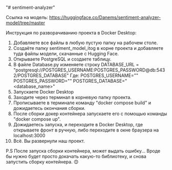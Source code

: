 "# sentiment-analyzer" 

Ссылка на модель: https://huggingface.co/Danems/sentiment-analyzer-model/tree/master

Инструкция по разворачиванию проекта в Docker Desktop:

1. Добавляете все файлы в любую пустую папку на рабочем столе.
2. Создаёте папку sentiment_model_itog в корне проекта и добавляете туда файлы модели, скачанные с Hugging Face.
3. Открываете PostgreSQL и создаете таблицу.
4. В файле Database.py изменяете строку DATABASE_URL = "postgresql://POSTGRES_USERNAME:POSTGRES_PASSWORD@db:5432/POSTGRES_DATABASE" 
Где:
POSTGRES_USERNAME="<username>"
POSTGRES_PASSWORD="<password>"
POSTGRES_DATABASE="<database_name>"
5. Запускаете Docker Desktop
6. Заходите через терминал в корневую папку проекта.
7. Прописываете в терминале команду "docker compose build" и дожидаетесь окончания сборки.
8. После сборки докер контейнера запускаете его с помощью команды "docker compose up".
9. Дожидаетесь запуска, и переходите в Docker Desktop, где открываете фронт в ручную, либо переходите в окне браузера на localhost:3000 
10. Всё. Вы развернули наш проект.

P.S 
После запуска сборки контейнера, может выдать ошибку... Вроде бы нужно будет просто докачать какую-то библиотеку, и снова запустить сборку контейнера. 😊 

